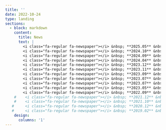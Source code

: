 ```yaml
---
title: ''
date: 2022-10-24
type: landing
sections:
  - block: markdown
    content:
      title: News
      text: |
        <i class="fa-regular fa-newspaper"></i> &nbsp; **2025.05** &nbsp; Two papers ([Discrete Diffusion](https://arxiv.org/abs/2502.06768), [LoRA theory](https://arxiv.org/abs/2502.09376)) are accepted at ICML 2025, both as spotlight presentations! (Top 2.6%). <br><br>
        <i class="fa-regular fa-newspaper"></i> &nbsp; **2024.10** &nbsp; Excited to announce my new paper, [Task Diversity Shortens the ICL Plateau](https://arxiv.org/abs/2410.05448), which is the joint work with Princeton and Krafton. We provide clear and simple instances of the `blessing of task diversity'. <br><br>
        <i class="fa-regular fa-newspaper"></i> &nbsp; **2024.09** &nbsp; I'll start my Ph.D. at **Harvard University**, prospectively advised by Prof. [Sitan Chen](https://sitanchen.com/). I'm really thrilled to pursue my research career at Harvard University! <br><br>
        <i class="fa-regular fa-newspaper"></i> &nbsp; **2024.04** &nbsp; Excited to announce my new paper, [Optimal Acceleration for Minimax and Fixed-Point Problems is Not Unique](https://arxiv.org/abs/2404.13228) (ICML 2024). By proposing novel algorithms, we suggested that the optimal acceleration mechanism in minimax optimization and fixed-point problems is not unique. Surprisingly, our new algorithms are **H-dual** to the prior anchor-based accelerated methods: We discover H-duality in another setup!   <br><br>
        <i class="fa-regular fa-newspaper"></i> &nbsp; **2023.12** &nbsp; I attended [NeurIPS 2023](https://neurips.cc/Conferences/2023) and gave a poster presentation. <br><br>
        <i class="fa-regular fa-newspaper"></i> &nbsp; **2023.11** &nbsp; Excited to announce [Mirror Duality in Convex Optimization](https://arxiv.org/abs/2311.17296), which is the joint work with MIT EECS and UW Madison CS. This paper provides a novel perspective on gradient reduction in the mirror descent framework for Banach spaces, and we hope this work opens the door to interesting questions on gradient reduction algorithms. <br><br>
        <i class="fa-regular fa-newspaper"></i> &nbsp; **2023.09** &nbsp; [H-duality paper](https://proceedings.neurips.cc/paper_files/paper/2023/hash/4947292b9f5e7d4ab792fa35537f8b96-Abstract-Conference.html) is accepted at NeurIps 2023. <br><br>
        <i class="fa-regular fa-newspaper"></i> &nbsp; **2023.07** &nbsp; I attended [ICML 2023](https://icml.cc/Conferences/2023), and gave an oral presentation (Top 3 papers) at the Workshop: [Duality Principles in Modern Machine Learning](https://dp4ml.github.io/papers/). <br><br>
        <i class="fa-regular fa-newspaper"></i> &nbsp; **2023.07** &nbsp; I started a research internship under Prof. [Asuman Ozdaglar](https://scholar.google.com/citations?user=GcuxcLYAAAAJ&hl=en). We hope to extend H-duality, which is presented in my paper, into various settings. <br><br>
        <i class="fa-regular fa-newspaper"></i> &nbsp; **2023.05** &nbsp; [My first paper](https://arxiv.org/abs/2305.06628) is uploaded in Arxiv! This is the joint work with MIT EECS. This work presents a new duality principle: H-duality, a duality between optimization algorithms for reducing function values and reducing gradient magnitude. To the best of our knowledge, this work is the first instance of a duality of optimization algorithms. <br><br>
        <i class="fa-regular fa-newspaper"></i> &nbsp; **2022.09** &nbsp; I joined the Optimization Research Group led by Prof. [Ernest Ryu](https://ernestryu.com/) as a research intern.  <br><br>
    #    <i class="fa-regular fa-newspaper"></i> &nbsp; **2021.12** &nbsp; I won a gold medal in the Korean Mathematics Competition for Undergraduate Students. <br><br>
    #    <i class="fa-regular fa-newspaper"></i> &nbsp; **2021.10** &nbsp; I'm in third place in the pair section of the Simon-Mararis Mathematics Competition, with Taeyeong Noh. <br><br>
   #     <i class="fa-regular fa-newspaper"></i> &nbsp; **2020.12** &nbsp; I won a gold medal in the Korean Mathematics Competition for Undergraduate Students. <br><br>
   #     <i class="fa-regular fa-newspaper"></i> &nbsp; **2019.02** &nbsp; I won a silver medal (11th place) in the Romanian Masters of Mathematics.
    design:
      columns: '1'
---
```

